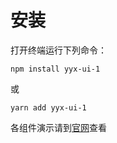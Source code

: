 # 安装

打开终端运行下列命令：

```
npm install yyx-ui-1
```

或

```
yarn add yyx-ui-1
```

各组件演示请到[官网](http://yangyixuan.icu/vue-ui-website)查看
